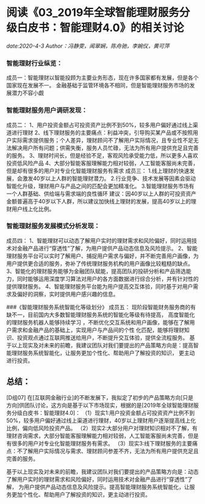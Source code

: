 # 阅读《03_2019年全球智能理财服务分级白皮书：智能理财4.0》的相关讨论
*date:2020-4-3*
*Author：冯静雯，闻翠娴，陈舟驰，李婉仪，黄可萍*

### 智能理财行业纵览：
成员一：智能理财以智能投顾为主要业务形态，现在许多国家都有发展，但是各个国家现在发展不一。
金融基础于监管环境各不相同，但是智能理财服务市场的发展潜力不容小觑

### 智能理财服务用户调研发现：
成员二：
1、用户投资金额占可投资资产比例不到50%，较多用户偏好通过线上渠道进行理财
2、线下理财服务的主要痛点：利益冲突，引导购买某产品或不按照用户实际需求提供服务；个人差异，理财顾问不了解用户实际情况，且专业性不足无
法解决用户所有问题；供需失衡，服务人员忙碌，无法为所有用户提供充足且完善的服务。
3、理财时间长，但是经验不足，客观风险承受能力低，所以更多人喜欢投资低风险产品
4、大部分智能客服理解能力相对较弱，人工智能客服尚未完善，但是却有很多的用户对专业化智能理财服务有需求
成员三：
1.线上理财的快速发展，会激发40岁以上人群的智能理财潜力。
2.行业竞争、技术发展等因素会驱动智能化升级，理财用户与产品之间的匹配会更加精准化。
3.智能理财服务市场有一个人群基础、供给端与需求端的良性循环
建议：因40岁以上人群的可投资资产金额普遍高于40岁以下人群，所以建议加快线上理财的发展，提高40岁以上的理财用户线上化比例。

### 智能理财服务发展模式分析发现：
成员四：
1、智能理财可以动态了解用户实时的理财需求和风险偏好，同时运用技术对金融产品进行“穿透性”了解，为用户提供产品动态信息及风险提示。
2、智能理财服务平台可以实时了解用户、捕捉用户需求与偏好，并不断完善用户画像，为用户提供更合适的服务，弥补了传统理财服务机构的用户画像比较粗糙的缺点。
3、智能化的理财服务能够为金融团队赋能，提高团队的投研分析和产品筛选能力，同时能够运用深度学习算法对用户的各方面数据进行综合分析，并有针对性的提供理财服务。
4、智能理财服务平台能为用户提高交互体验，同时基于对用户需求及偏好的洞察，实时提供用户感兴趣的信息。

###《智能理财服务系统智能化等级划分》
成员五：
现阶段智能财务服务商的有缺不一，目前国内大多数智能理财服务系统的智能化等级有待提高，
高度智能化的理财服务机器人能够持续学习 ，不断优化交互系统和用户画像，能够在了解用户需求和金融产品的基础上，实现用户与产品间的个性
化匹配，能够将理财知识、投资观点通过互联网推送给用户，不断提升交互体验，提供全流程服务。
基于以上现实及对未来的前瞻，我建议团队对我们要提出的产品策略方向是：提高智能理财服务系统智能化，让服务更加个性化、帮助用户了解投资的知识，
更主动进行投资。

## 总结：
[D组07]
在[互联网金融行业]的不断发展下，我拟定了初步的产品策略方向[只是方向]供团队讨论，这方向是基于以下市场现实，根据的是[2019年全球智能理财服务分级白皮书：智能理财4.0]：
（1）现实1:用户投资金额占可投资资产比例不到50%，较多用户偏好通过线上渠道进行理财，40岁以上理财用户逐渐提高线上化比例，偏向低风险投资产品。
（2）现实2:大部分用户对理财知识相对不了解，有理财咨询需求，大部分智能客服理解能力相对较弱，人工智能客服尚未完善，但是有很多的用户对专业化智能理财服务有需求。
（3）现实3:线下理财服务的主要痛点：不了解用户实际情况与需求、理财顾问参差不齐，无法为所有用户提供充足且完善的服务。

基于以上现实及对未来的前瞻，我建议团队对我们要提出的产品策略方向是：动态了解用户实时的理财需求和风险偏好，同时运用技术对金融产品进行“穿透性”了解，
为用户提供产品动态信息及风险提示。提高智能理财服务系统智能化，让服务更加个性化、帮助用户了解投资的知识，更主动进行投资。

